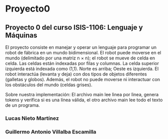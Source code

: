 # Proyecto0

## Proyecto 0 del curso ISIS-1106: Lenguaje y Máquinas

El proyecto consiste en manejar y operar un lenguaje para programar un robot de fábrica en un mundo bidimensional. El robot puede moverse en el mundo (delimitado por una matriz n × n); el robot se mueve de celda en celda. Las celdas están indexadas por filas y columnas. La celda superior izquierda está indexada como (1,1). Norte es arriba; Oeste es izquierda. El robot interactúa (levanta y deja) con dos tipos de objetos diferentes (galletas y globos). Además, el robot no puede moverse ni interactuar con los obstáculos del mundo (celdas grises).

Sobre nuestra implementación: El archivo main lee lìnea por lìnea, genera tokens y verifica si es una línea válida, el otro archivo main lee todo el texto de un programa.

### Lucas Nieto Martínez
### Guillermo Antonio Villalba Escamilla
